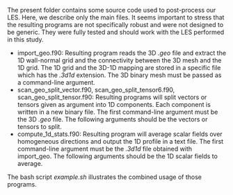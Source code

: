 The present folder contains some source code used to post-process our LES. Here, we describe only the main files. It seems important to stress that the resulting programs are not specifically robust and were not designed to be generic. They were fully tested and should work with the LES performed in this study.

* import_geo.f90: Resulting program reads the 3D *.geo* file and extract the 1D wall-normal grid and the connectivity between the 3D mesh and the 1D grid. The 1D grid and the 3D-1D mapping are stored in a specific file which has the *.3d1d* extension. The 3D binary mesh must be passed as a command-line argument.
* scan_geo_split_vector.f90, scan_geo_split_tensor6.f90, scan_geo_split_tensor.f90: Resulting programs will split vectors or tensors given as argument into 1D components. Each component is written in a new binary file. The first command-line argument must be the 3D *.geo* file. The following arguments should be the vectors or tensors to split.
* compute_1d_stats.f90: Resulting program will average scalar fields over homogeneous directions and output the 1D profile in a text file. The first command-line argument must be the *.3d1d* file obtained with import_geo. The following arguments should be the 1D scalar fields to average.

The bash script *example.sh* illustrates the combined usage of those programs.
